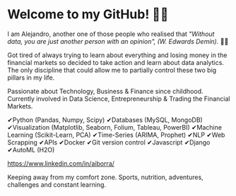 # Welcome to my GitHub! 👋👋

I am Alejandro, another one of those people who realised that _"Without data, you are just another person with an opinion", 
(W. Edwards Demin)._ 🤔🤔

Got tired of always trying to learn about everything and losing money in the financial markets so decided to take action and learn about data analytics. The only discipline that could allow me to partially control these two big pillars in my life. 

Passionate about Technology, Business & Finance since childhood. Currently involved in Data Science, Entrepreneurship & Trading the Financial Markets.

✔Python (Pandas, Numpy, Scipy) ✔Databases (MySQL, MongoDB) ✔Visualization (Matplotlib, Seaborn, Folium, Tableau, PowerBI) ✔Machine Learning (Scikit-Learn, PCA) ✔Time-Series (ARIMA, Prophet) ✔NLP ✔Web Scrapping ✔APIs ✔Docker ✔Git version control ✔Javascript ✔Django ✔AutoML (H2O)

https://www.linkedin.com/in/aiborra/

Keeping away from my comfort zone. Sports, nutrition, adventures, challenges and constant learning. 

